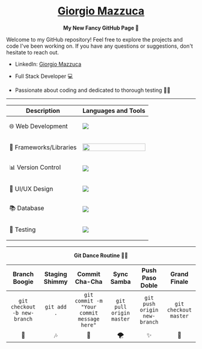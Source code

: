 <h1 align="center">
  <b style="text-transform: capitalize;"><a href="https://www.linkedin.com/in/giorgio-mazzuca/">Giorgio Mazzuca</a></b> 
</h1> 
 
<p align="center">
  <b>My New Fancy GitHub Page 🚀</b>
</p>

Welcome to my GitHub repository! Feel free to explore the projects and code I've been working on. If you have any questions or suggestions, don't hesitate to reach out.

+ LinkedIn: <a href="https://www.linkedin.com/in/giorgio-mazzuca/">Giorgio Mazzuca</a>

+ Full Stack Developer 💻

+ Passionate about coding and dedicated to thorough testing 🧑‍💻

---



| Description         |Languages and Tools |
| ------------------- | -------- |
🌐 Web Development|  <p><a href="https://skillicons.dev"><img src="https://skillicons.dev/icons?i=html,css,js,nodejs,ruby" /></a></p>|
📱 Frameworks/Libraries  |  <p><a href="https://skillicons.dev"><img src="https://skillicons.dev/icons?i=angular,react,rails,vue,typescript" width="100%" style="max-width: 200px; height: auto;" /></a></p>|
📊  Version Control|  <p><a href="https://skillicons.dev"><img src="https://skillicons.dev/icons?i=git,github" /></a></p>|
🎨 UI/UX Design |  <p><a href="https://skillicons.dev"><img src="https://skillicons.dev/icons?i=figma" /></a></p>|
📚 Database |  <p><a href="https://skillicons.dev"><img src="https://skillicons.dev/icons?i=postgres,sqlite" /></a></p>|
🧪 Testing      |  <p><a href="https://skillicons.dev"><img src="https://skillicons.dev/icons?i=grafana" /></a></p>|
 
---

<p align="center">
  <b>Git Dance Routine 🕺💃</b> 
</p>
                                                         
| Branch Boogie                        | Staging Shimmy                        | Commit Cha-Cha                       | Sync Samba                           | Push Paso Doble                      | Grand Finale                         |
| :--------:                           | :--------:                            | :--------:                           | :--------:                           | :--------:                           | :--------:                           |
| `git checkout -b new-branch`         | `git add .`                           | `git commit -m "Your commit message here"` | `git pull origin master`            | `git push origin new-branch`        | `git checkout master`               |
|   🎵                                  |   🎶                                  |   🚀                                  |   🌪️                                |   ✨                                  |   🌈                                 |


